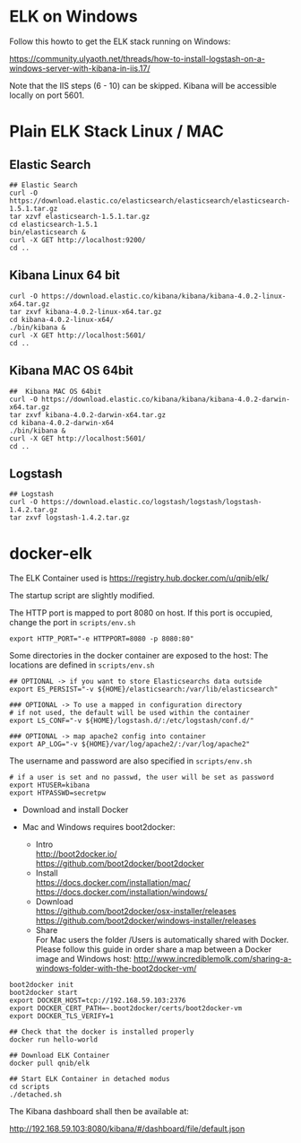 # ELK on Windows
Follow this howto to get the ELK stack running on Windows: 

https://community.ulyaoth.net/threads/how-to-install-logstash-on-a-windows-server-with-kibana-in-iis.17/

Note that the IIS steps (6 - 10) can be skipped. Kibana will be accessible locally on port 5601.

# Plain ELK Stack Linux / MAC

## Elastic Search
```
## Elastic Search
curl -O https://download.elastic.co/elasticsearch/elasticsearch/elasticsearch-1.5.1.tar.gz
tar xzvf elasticsearch-1.5.1.tar.gz
cd elasticsearch-1.5.1
bin/elasticsearch &
curl -X GET http://localhost:9200/
cd ..
```

## Kibana Linux 64 bit
```
curl -O https://download.elastic.co/kibana/kibana/kibana-4.0.2-linux-x64.tar.gz
tar zxvf kibana-4.0.2-linux-x64.tar.gz 
cd kibana-4.0.2-linux-x64/ 
./bin/kibana &
curl -X GET http://localhost:5601/
cd ..
```
## Kibana MAC OS 64bit
```
##  Kibana MAC OS 64bit 
curl -O https://download.elastic.co/kibana/kibana/kibana-4.0.2-darwin-x64.tar.gz
tar zxvf kibana-4.0.2-darwin-x64.tar.gz
cd kibana-4.0.2-darwin-x64
./bin/kibana &
curl -X GET http://localhost:5601/
cd ..
```



## Logstash
```
## Logstash
curl -O https://download.elastic.co/logstash/logstash/logstash-1.4.2.tar.gz
tar zxvf logstash-1.4.2.tar.gz
```



# docker-elk
The ELK Container used is 
https://registry.hub.docker.com/u/qnib/elk/

The startup script are slightly modified.

The HTTP port is mapped to port 8080 on host. If this port is occupied, change the port in ``scripts/env.sh``

```export HTTP_PORT="-e HTTPPORT=8080 -p 8080:80"```

Some directories in the docker container are exposed to the host:
The locations are defined in ``scripts/env.sh``
```
## OPTIONAL -> if you want to store Elasticsearchs data outside
export ES_PERSIST="-v ${HOME}/elasticsearch:/var/lib/elasticsearch"

### OPTIONAL -> To use a mapped in configuration directory
# if not used, the default will be used within the container
export LS_CONF="-v ${HOME}/logstash.d/:/etc/logstash/conf.d/"

### OPTIONAL -> map apache2 config into container
export AP_LOG="-v ${HOME}/var/log/apache2/:/var/log/apache2"
```

The username and password are also specified in ``scripts/env.sh``
```
# if a user is set and no passwd, the user will be set as password
export HTUSER=kibana
export HTPASSWD=secretpw
```

* Download and install Docker
* Mac and Windows requires boot2docker:
  
  * Intro  
  http://boot2docker.io/  
  https://github.com/boot2docker/boot2docker  
  * Install  
  https://docs.docker.com/installation/mac/  
  https://docs.docker.com/installation/windows/  
  * Download  
  https://github.com/boot2docker/osx-installer/releases  
  https://github.com/boot2docker/windows-installer/releases  
  * Share  
For Mac users the folder /Users is automatically shared with Docker. Please follow this guide in order share a map between a Docker image and Windows host: http://www.incrediblemolk.com/sharing-a-windows-folder-with-the-boot2docker-vm/


```
boot2docker init
boot2docker start
export DOCKER_HOST=tcp://192.168.59.103:2376
export DOCKER_CERT_PATH=~.boot2docker/certs/boot2docker-vm
export DOCKER_TLS_VERIFY=1

## Check that the docker is installed properly
docker run hello-world

## Download ELK Container
docker pull qnib/elk

## Start ELK Container in detached modus
cd scripts
./detached.sh
```

The Kibana dashboard shall then be available at:

http://192.168.59.103:8080/kibana/#/dashboard/file/default.json


